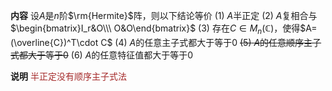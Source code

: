 **内容**
设$A$是$n$阶$\rm{Hermite}$阵，则以下结论等价
$(1)$ $A$半正定
$(2)$ $A$复相合与$\begin{bmatrix}I_r&O\\\ O&O\end{bmatrix}$
$(3)$ 存在$C\in M_n(\mathbb{C})$，使得$A=(\overline{C})^T\cdot C$
$(4)$ $A$的任意主子式都大于等于0
~~$(5)$ $A$的任意顺序主子式都大于等于0~~
$(6)$ $A$的任意特征值都大于等于0

**说明**
<font color=brown>半正定没有顺序主子式法</font>
